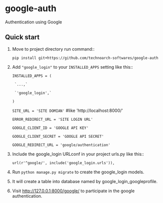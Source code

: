 # google-auth
Authentication using Google

Quick start
-----------

1. Move to project directory run command::

    `pip install git+https://github.com/technoarch-softwares/google-auth`

2. Add `"google_login"` to your `INSTALLED_APPS` setting like this::

    `INSTALLED_APPS = (`
    
        `...,`
    
        `'google_login',`
    
    `)`
    
    `SITE_URL = 'SITE DOMIAN'` #like 'http://localhost:8000/'
    
    `ERROR_REDIRECT_URL = 'SITE LOGIN URL'`
    
    `GOOGLE_CLIENT_ID = 'GOOGLE API KEY'`
    
    `GOOGLE_CLIENT_SECRET = 'GOOGLE API SECRET'`
    
    `GOOGLE_REDIRECT_URL = 'google/authentication'`

3. Include the google_login URLconf in your project urls.py like this::

    `url(r'^google/', include('google_login.urls')),`

4. Run `python manage.py migrate` to create the google_login models.

5. It will create a table into database named by google_login_googleprofile.

6. Visit http://127.0.0.1:8000/google/ to participate in the google authentication.


